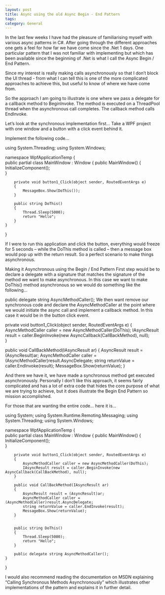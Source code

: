 ```yaml
---
layout: post
title: Async using the old Async Begin - End Pattern
tags: 
category: General
---
```

In the last few weeks I have had the pleasure of familiarising myself with various async patterns in C#. After going through the different approaches one gets a feel for how far we have come since the .Net 1 days. One particular pattern that I was not familiar with implementing but which has been available since the beginning of .Net is what I call the Async Begin / End Pattern.

Since my interest is really making calls asynchronously so that I don’t block the UI thread - from what I can tell this is one of the more complicated approaches to achieve this, but useful to know of where we have come from.

So the approach I am going to illustrate is one where we pass a delegate for a callback method to BeginInvoke. The method is executed on a ThreadPool thread when the asynchronous call completes. The callback method calls EndInvoke.

Let’s look at the synchronous implementation first…
Take a WPF project with one window and a button with a click event behind it.

Implement the following code…

using System.Threading;
using System.Windows;

namespace WpfApplicationTemp
{  
    public partial class MainWindow : Window
    {
        public MainWindow()
        {
            InitializeComponent();           
        }

        private void button1_Click(object sender, RoutedEventArgs e)
        {
            MessageBox.Show(DoThis());
        }

        public string DoThis()
        {
            Thread.Sleep(5000);
            return "Hello";
        }        
    }
}
 

If I were to run this application and click the button, everything would freeze for 5 seconds – while the DoThis method is called – then a message box would pop up with the return result. So a perfect scenario to make things asynchronous.

Making it Asynchronous using the Begin / End Pattern
First step would be to declare a delegate with a signature that matches the signature of the method we want to make asynchronous. In this case we want to make DoThis() method asynchronous so we would do something like the following…

public delegate string AsyncMethodCaller();
We then want remove our synchronous code and declare the AsyncMethodCaller at the point where we would initiate the async call and implement a callback method. In this case it would be in the button click event.

private void button1_Click(object sender, RoutedEventArgs e)
{
    AsyncMethodCaller caller = new AsyncMethodCaller(DoThis);
    IAsyncResult result = caller.BeginInvoke(new AsyncCallback(CallBackMethod), null);                            
}

public void CallBackMethod(IAsyncResult ar)
{
    AsyncResult result = (AsyncResult)ar;
    AsyncMethodCaller caller = (AsyncMethodCaller)result.AsyncDelegate;
    string returnValue = caller.EndInvoke(result);
    MessageBox.Show(returnValue);
}
 

And there we have it, we have made a synchronous method get executed asynchronously. Personally I don’t like this approach, it seems fairly complicated and has a lot of extra code that hides the core purpose of what we are trying to achieve, but it does illustrate the Begin End Pattern so mission accomplished.

For those that are wanting the entire code… here it is…

using System;
using System.Runtime.Remoting.Messaging;
using System.Threading;
using System.Windows;

namespace WpfApplicationTemp
{  
    public partial class MainWindow : Window
    {
        public MainWindow()
        {
            InitializeComponent();           
        }

        private void button1_Click(object sender, RoutedEventArgs e)
        {
            AsyncMethodCaller caller = new AsyncMethodCaller(DoThis);
            IAsyncResult result = caller.BeginInvoke(new AsyncCallback(CallBackMethod), null);                            
        }

        public void CallBackMethod(IAsyncResult ar)
        {
            AsyncResult result = (AsyncResult)ar;
            AsyncMethodCaller caller = (AsyncMethodCaller)result.AsyncDelegate;
            string returnValue = caller.EndInvoke(result);
            MessageBox.Show(returnValue);
        }


        public string DoThis()
        {
            Thread.Sleep(5000);
            return "Hello";
        }

        public delegate string AsyncMethodCaller();
    }
}
 

I would also recommend reading the documentation on MSDN explaining “Calling Synchronous Methods Asynchronously” which illustrates other implementations of the pattern and explains it in further detail.